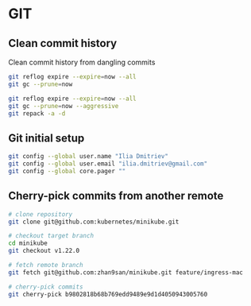 # GIT

## Clean commit history

Clean commit history from dangling commits

```bash
git reflog expire --expire=now --all
git gc --prune=now
```

```bash
git reflog expire --expire=now --all
git gc --prune=now --aggressive
git repack -a -d
```

## Git initial setup

```bash
git config --global user.name "Ilia Dmitriev"
git config --global user.email "ilia.dmitriev@gmail.com"
git config --global core.pager ""
```

## Cherry-pick commits from another remote

```bash
# clone repository
git clone git@github.com:kubernetes/minikube.git

# checkout target branch
cd minikube
git checkout v1.22.0

# fetch remote branch
git fetch git@github.com:zhan9san/minikube.git feature/ingress-mac

# cherry-pick commits
git cherry-pick b9802818b68b769edd9489e9d1d4050943005760
```
